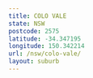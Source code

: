 ```yaml
---
title: COLO VALE
state: NSW
postcode: 2575
latitude: -34.347195
longitude: 150.342214
url: /nsw/colo-vale/
layout: suburb
---
```

